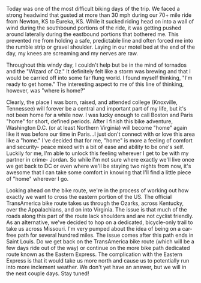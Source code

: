 Today was one of the most difficult biking days of the trip.  We faced a strong headwind that gusted at more than 30 mph during our 70+ mile ride from Newton, KS to Eureka, KS.  While it sucked riding head on into a wall of wind during the southbound portions of the ride, it was getting pushed around laterally during the eastbound portions that bothered me.  This prevented me from holding a safe, predictable line and often forced me into the rumble strip or gravel shoulder.  Laying in our motel bed at the end of the day, my knees are screaming and my nerves are raw.

Throughout this windy day, I couldn't help but be in the mind of tornados and the "Wizard of Oz."  It definitely felt like a storm was brewing and that I would be carried off into some far flung world.  I found myself thinking, "I'm ready to get home."  The interesting aspect to me of this line of thinking, however, was "where is home?"

Clearly, the place I was born, raised, and attended college (Knoxville, Tennessee) will forever be a central and important part of my life, but it's not been home for a while now.  I was lucky enough to call Boston and Paris "home" for short, defined periods.  After I finish this bike adventure, Washington D.C. (or at least Northern Virginia) will become "home" again like it was before our time in Paris...I just don't connect with or love this area like a "home."  I've decided that for me, "home" is more a feeling of comfort and security- peace mixed with a bit of ease and ability to be one's self.  Luckily for me, I'm able to unlock this feeling wherever I get to be with my partner in crime- Jordan.  So while I'm not sure where exactly we'll live once we get back to DC or even where we'll be staying two nights from now, it's awesome that I can take some comfort in knowing that I'll find a little piece of "home" wherever I go.

Looking ahead on the bike route, we're in the process of working out how exactly we want to cross the eastern portion of the US.  The official TransAmerica bike route takes us through the Ozarks, across Kentucky, over the Appalachians, and on into Virginia.  The issue is that much of the roads along this part of the route lack shoulders and are not cyclist friendly.  As an alternative, we've decided to hop on a dedicated, bicycle-only trail to take us across Missouri.  I'm very pumped about the idea of being on a car-free path for several hundred miles.  The issue comes after this path ends in Saint Louis.  Do we get back on the TransAmerica bike route (which will be a few days ride out of the way) or continue on the more bike path dedicated route known as the Eastern Express.  The complication with the Eastern Express is that it would take us more north and cause us to potentially run into more inclement weather.  We don't yet have an answer, but we will in the next couple days.  Stay tuned!
